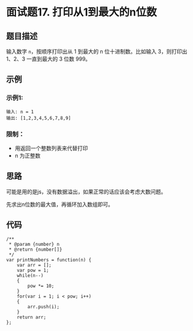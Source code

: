 # 面试题17. 打印从1到最大的n位数

## 题目描述

输入数字 `n`，按顺序打印出从 1 到最大的 n 位十进制数。比如输入 3，则打印出 1、2、3 一直到最大的 3 位数 999。

## 示例

### 示例1:

```
输入: n = 1
输出: [1,2,3,4,5,6,7,8,9]
```

### 限制：

- 用返回一个整数列表来代替打印
- n 为正整数

## 思路

可能是用的是js，没有数据溢出，如果正常的话应该会考虑大数问题。

先求出n位数的最大值，再循环加入数组即可。

## 代码

```
/**
 * @param {number} n
 * @return {number[]}
 */
var printNumbers = function(n) {
    var arr = [];
    var pow = 1;
    while(n--)
    {
        pow *= 10;
    }
    for(var i = 1; i < pow; i++)
    {
        arr.push(i);
    }
    return arr;
};
```

